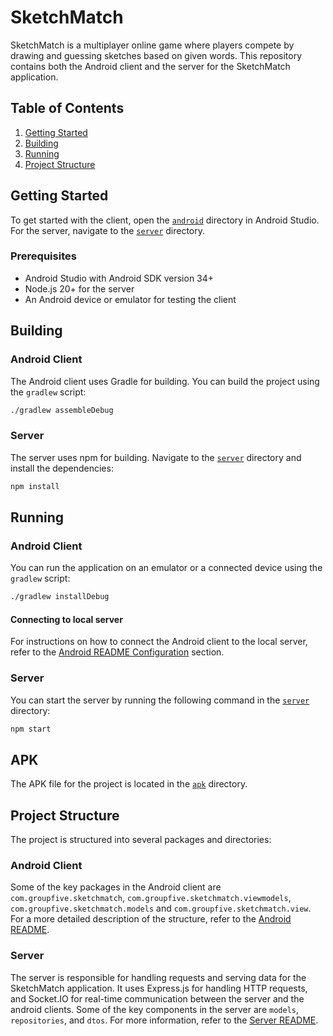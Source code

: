 # SketchMatch

SketchMatch is a multiplayer online game where players compete by drawing and guessing sketches based on given words. This repository contains both the Android client and the server for the SketchMatch application.

## Table of Contents

1. [Getting Started](#getting-started)
2. [Building](#building)
3. [Running](#running)
4. [Project Structure](#project-structure)

## Getting Started

To get started with the client, open the [`android`](/android/) directory in Android Studio. For the server, navigate to the [`server`](/server/) directory.

### Prerequisites

- Android Studio with Android SDK version 34+
- Node.js 20+ for the server
- An Android device or emulator for testing the client

## Building

### Android Client

The Android client uses Gradle for building. You can build the project using the `gradlew` script:

```sh
./gradlew assembleDebug
```

### Server

The server uses npm for building. Navigate to the [``server``](./server/) directory and install the dependencies:

```sh
npm install
```

## Running

### Android Client

You can run the application on an emulator or a connected device using the `gradlew` script:

```sh
./gradlew installDebug
```

#### Connecting to local server
For instructions on how to connect the Android client to the local server, refer to the [Android README Configuration](./android/README.md#configuration) section.

### Server

You can start the server by running the following command in the [``server``](./server/) directory:

```sh
npm start
```

## APK
The APK file for the project is located in the [`apk`](/apk/) directory. 


## Project Structure

The project is structured into several packages and directories:

### Android Client

Some of the key packages in the Android client are `com.groupfive.sketchmatch`, `com.groupfive.sketchmatch.viewmodels`, `com.groupfive.sketchmatch.models` and `com.groupfive.sketchmatch.view`. For a more detailed description of the structure, refer to the [Android README](./android/README.md).

### Server

The server is responsible for handling requests and serving data for the SketchMatch application. It uses Express.js for handling HTTP requests, and Socket.IO for real-time communication between the server and the android clients. Some of the key components in the server are `models`, `repositories`, and `dtos`. For more information, refer to the [Server README](./server/README.md).
